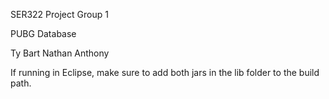 SER322 Project Group 1

PUBG Database

Ty
Bart
Nathan
Anthony

If running in Eclipse, make sure to add both jars in the lib folder to the build path.